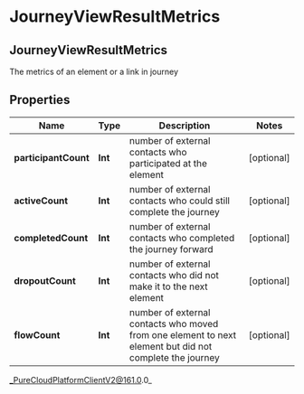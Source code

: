 # JourneyViewResultMetrics

## JourneyViewResultMetrics
The metrics of an element or a link in journey 

## Properties

|Name | Type | Description | Notes|
|------------ | ------------- | ------------- | -------------|
| **participantCount** | **Int** | number of external contacts who participated at the element | [optional] |
| **activeCount** | **Int** | number of external contacts who could still complete the journey | [optional] |
| **completedCount** | **Int** | number of external contacts who completed the journey forward | [optional] |
| **dropoutCount** | **Int** | number of external contacts who did not make it to the next element | [optional] |
| **flowCount** | **Int** | number of external contacts who moved from one element to next element but did not complete the journey | [optional] |



_PureCloudPlatformClientV2@161.0.0_
